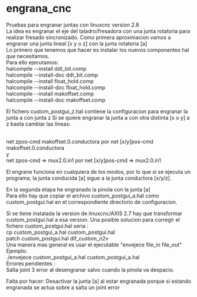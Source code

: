 # engrana_cnc
Pruebas para engranar juntas con linuxcnc version 2.8</br>
La idea es engranar el eje del taladro/fresadora con una junta rotatoria para realizar fresado sincronizado.
Como primera aproximacion vamos a engranar una junta lineal [x y o z] con la junta rotatoria [a]</br>
Lo primero que tenemos que hacer es instalar los nuevos componentes hal que necesitamos.</br>
Para ello ejecutamos:</br>
halcompile --install ddt_bit.comp</br>
halcompile --install-doc ddt_bit.comp</br>
halcompile --install float_hold.comp</br>
halcompile --install-doc float_hold.comp</br>
halcompile --install makoffset.comp</br>
halcompile --install-doc makoffset.comp</br>

El fichero custom_postgui_z.hal contiene la configuracion para engranar la junta a con junta z 
Si se quiere engranar la junta a con otra distinta [x o y] a z basta cambiar las lineas:</br></br>

net zpos-cmd makoffset.0.conductora por net [x/y]pos-cmd makoffset.0.conductora </br>
y </br>
net zpos-cmd => mux2.0.in1 por net [x/y]pos-cmd => mux2.0.in1</br>

El engrane funciona en cualquiera de los modos, por lo que si se ejecuta un programa, la junta conducida [a] sigue a la junta conductora [x/y/z].</br>

En la segunda etapa he engranado la pinola con la junta [a] </br>
Para ello hay que copiar el archivo custom_postgui_a.hal como custom_postgui.hal en el correspondiente directorio de configuracion.</br>

Si se tiene instalada la version de linuxcnc/AXIS 2.7 hay que transformar custom_postgui.hal a esa version.
Una posible solucion para corregir el fichero custom_postgui.hal seria :</br> 
cp custom_postgui_a.hal custom_postgui.hal</br>
patch custom_postgui.hal dif_custom_n2v</br>
Una manera mas general es usar el ejecutable "envejece file_in file_out"</br>
Ejemplo:</br>
./envejece custom_postgui_a.hal custom_postgui_a.hal</br>
Errores pendientes :</br>
Salta joint 3 error al desengranar salvo cuando la pinola va despacio.</br> 

Falta por hacer:
Desactivar la junta [a] al estar engranada porque si estando engranada se actua sobre a salta un joint error</br>

